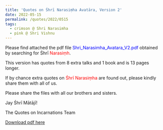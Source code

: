 ```yaml
---
title: 'Quotes on Śhrī Narasiṃha Avatāra, Version 2'
date: 2022-05-15
permalink: /quotes/2022/0515
tags:
  - crimson @ Shri Narasimha
  - pink @ Shri Vishnu
---
```


Please find attached the pdf file <font color="blue">Shri_Narasimha_Avatara_V2.pdf</font> obtained by searching for Śhrī <font color="red">Narasiṃh</font>.   

This version has quotes from 8 extra talks and 1 book and is 13 pages longer. 

If by chance extra quotes on <font color="red">Śhrī Narasiṃha</font> are found out, please kindly share them with all of us. 

Please share the files with all our brothers and sisters.

Jay Śhrī Mātājī!  

The Quotes on Incarnations Team  

[Download pdf here](http://seven-teams.github.io/files/Shri_Narasimha_Avatara_V2.pdf)